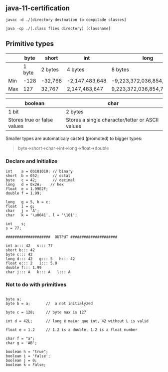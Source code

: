 ## java-11-certification

```
javac -d ./[directory destnation to compilade classes]

java -cp ./[.class flies directory] [classname]
```

## Primitive types

|     | byte   | short   | int            |long                        | float         | double                   |
|-----|--------|---------|----------------|----------------------------|---------------|--------------------------|
|     | 1 byte | 2 bytes | 4 bytes        | 8 bytes                    | 4 bytes       | 8 bytes                  |
| Min | -128   | -32,768 | -2,147,483,648 | -9,223,372,036,854,775,808 | 1.4E-45       | 4.9E-324                 |
| Max | 127    | 32,767  | 2,147,483,647  | 9,223,372,036,854,775,807  | 3.4028235E+38 | 1.79769313348623157E+308 |


| boolean                     | char                                             |
|-----------------------------|--------------------------------------------------|
| 1 bit                       | 2 bytes                                          |
| Stores true or false values | Stores a single character/letter or ASCII values |



Smaller types are automaticaly casted (promoted) to bigger types:
> byte->short->char->int->long->float->double


### Declare and Initialize

```
int    a = 0b101010; // binary
short  b = 052;      // octal
byte   c = 42;       // decimal
long   d = 0x2A;    // hex
float  e = 1.99E2F;
double f = 1.99;

long   g = 5, h = c;
float  i = g;
char   j = 'A';
char   k = '\u0041', l = '\101';

int    s;
s = 77;

####################  OUTPUT #####################

int a::: 42   s::: 77
short b::: 42
byte c::: 42
long d::: 42   g::: 5   h::: 42
float e::: 2   i::: 5.0
double f::: 1.99
char j::: A   k::: A   l::: A

```

### Not to do with primitives

```

byte a;
byte b = a;       //  a not initialyzed

byte c = 128;     // byte max is 127

int d = 42L;      // long é maior que int, 42 without L is valid

float e = 1.2     // 1.2 is a double, 1.2 is a float number

char f = "a";
char g = 'AB';

boolean h = "true";
boolean i = 'false';
boolean j = 0;
boolean k = False;

```




